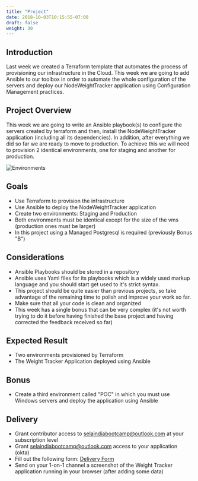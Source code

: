 ```yaml
---
title: "Project"
date: 2018-10-03T10:15:55-07:00
draft: false
weight: 30
---
```


## Introduction
Last week we created a Terraform template that automates the process of provisioning our infrastructure in the Cloud. This week we are going to add Ansible to our toolbox in order to automate the whole configuration of the servers and deploy our NodeWeightTracker application using Configuration Management practices.

## Project Overview
This week we are going to write an Ansible playbook(s) to configure the servers created by terraform and then, install the NodeWeightTracker application (including all its dependencies). In addition, after everything we did so far we are ready to move to production. To achieve this we will need to provision 2 identical environments, one for staging and another for production.

![Environments](/images/week-6-envs.png)

## Goals
- Use Terraform to provision the infrastructure 
- Use Ansible to deploy the NodeWeightTracker application
- Create two environments: Staging and Production
- Both environments must be identical except for the size of the vms (production ones must be larger)
- In this project using a Managed Postgresql is required (previously Bonus "B")

## Considerations
- Ansible Playbooks should be stored in a repository
- Ansible uses Yaml files for its playbooks which is a widely used markup language and you should start get used to it's strict syntax.
- This project should be quite easier than previous projects, so take advantage of the remaining time to polish and improve your work so far.
- Make sure that all your code is clean and organized
- This week has a single bonus that can be very complex (it's not worth trying to do it before having finished the base project and having corrected the feedback received so far)

## Expected Result
- Two environments provisioned by Terraform
- The Weight Tracker Application deployed using Ansible

## Bonus
- Create a third environment called "POC" in which you must use Windows servers and deploy the application  using Ansible

## Delivery
- Grant contributor access to selaindiabootcamp@outlook.com at your subscription level
- Grant selaindiabootcamp@outlook.com access to your application (okta)
- Fill out the following form: [Delivery Form](https://forms.gle/CTDhJk9ocYA74Ap97)
- Send on your 1-on-1 channel a screenshot of the Weight Tracker application running in your browser (after adding some data)
